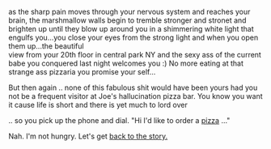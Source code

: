 as the sharp pain moves through your nervous system and reaches your brain, the marshmallow walls begin
to tremble stronger and stronet and brighten up until they blow up around you in a shimmering white light
that engulfs you...you close your eyes from the strong light and when you open them up...the beautiful 	
view from your 20th floor in central park NY and the sexy ass of the current babe you conquered last night 
welcomes you :)
No more eating at that strange ass pizzaria you promise your self...

But then again .. none of this fabulous shit would have been yours had you not be a frequent visitor at
Joe's hallucination pizza bar. You know you want it cause life is short and there is yet much to lord over


 .. so you pick up the phone and dial. "Hi I'd like to order a [pizza](../pizza/pizza.md) ..."

Nah.  I'm not hungry.  Let's get [back to the story.](../marshmallow.md)
